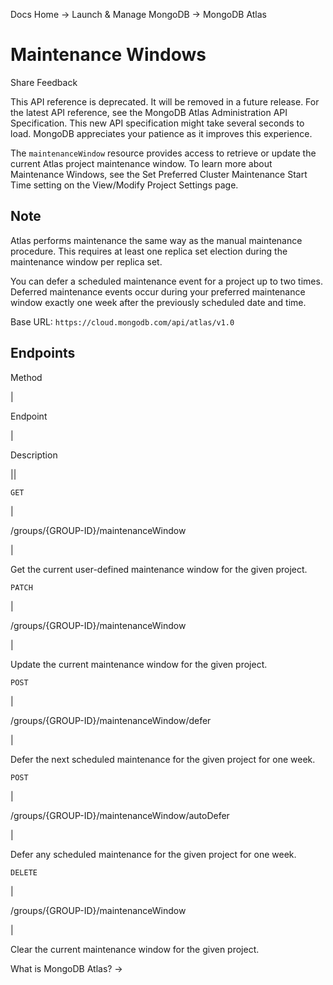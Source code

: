 Docs Home → Launch & Manage MongoDB → MongoDB Atlas

# Maintenance Windows

Share Feedback

This API reference is deprecated. It will be removed in a future release. For
the latest API reference, see the MongoDB Atlas Administration API
Specification. This new API specification might take several seconds to load.
MongoDB appreciates your patience as it improves this experience.

The `maintenanceWindow` resource provides access to retrieve or update the
current Atlas project maintenance window. To learn more about Maintenance
Windows, see the Set Preferred Cluster Maintenance Start Time setting on the
View/Modify Project Settings page.

## Note

Atlas performs maintenance the same way as the manual maintenance procedure.
This requires at least one replica set election during the maintenance window
per replica set.

You can defer a scheduled maintenance event for a project up to two times.
Deferred maintenance events occur during your preferred maintenance window
exactly one week after the previously scheduled date and time.

Base URL: `https://cloud.mongodb.com/api/atlas/v1.0`

## Endpoints

Method

|

Endpoint

|

Description  
  
||  
  
`GET`

|

/groups/{GROUP-ID}/maintenanceWindow

|

Get the current user-defined maintenance window for the given project.  
  
`PATCH`

|

/groups/{GROUP-ID}/maintenanceWindow

|

Update the current maintenance window for the given project.  
  
`POST`

|

/groups/{GROUP-ID}/maintenanceWindow/defer

|

Defer the next scheduled maintenance for the given project for one week.  
  
`POST`

|

/groups/{GROUP-ID}/maintenanceWindow/autoDefer

|

Defer any scheduled maintenance for the given project for one week.  
  
`DELETE`

|

/groups/{GROUP-ID}/maintenanceWindow

|

Clear the current maintenance window for the given project.  
  
What is MongoDB Atlas? →

